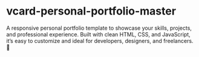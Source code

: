 # vcard-personal-portfolio-master
A responsive personal portfolio template to showcase your skills, projects, and professional experience. Built with clean HTML, CSS, and JavaScript, it’s easy to customize and ideal for developers, designers, and freelancers. 🚀

